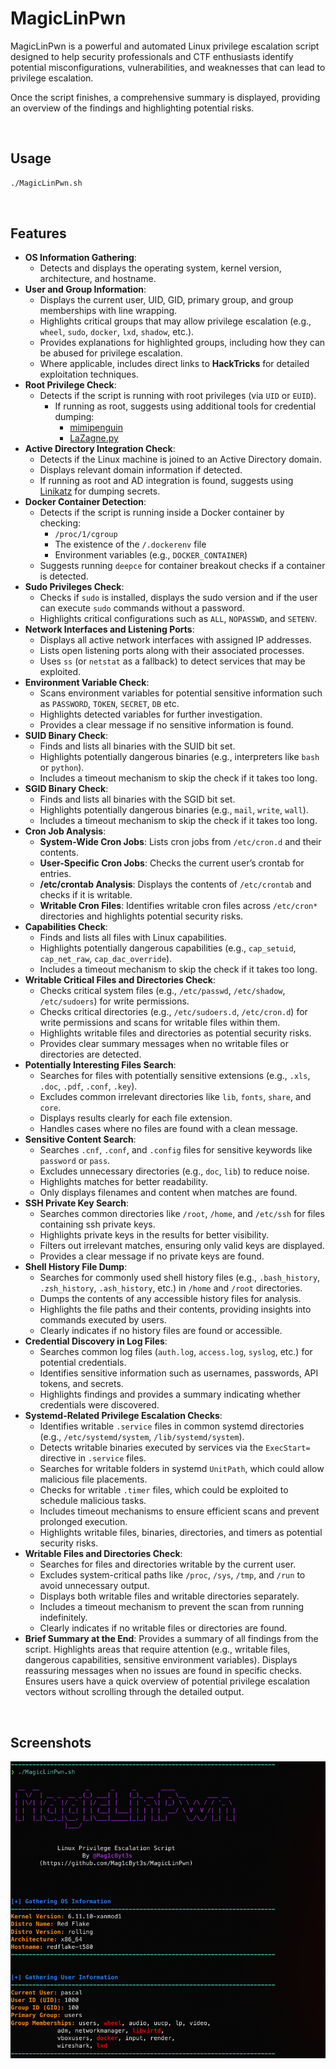 # MagicLinPwn
MagicLinPwn is a powerful and automated Linux privilege escalation script designed to help security professionals and CTF enthusiasts identify potential misconfigurations, vulnerabilities, and weaknesses that can lead to privilege escalation.

Once the script finishes, a comprehensive summary is displayed, providing an overview of the findings and highlighting potential risks.

<br>

## Usage
```bash
./MagicLinPwn.sh
```

<br>

## Features

- **OS Information Gathering**:
  - Detects and displays the operating system, kernel version, architecture, and hostname.
- **User and Group Information**:
  - Displays the current user, UID, GID, primary group, and group memberships with line wrapping.
  - Highlights critical groups that may allow privilege escalation (e.g., `wheel`, `sudo`, `docker`, `lxd`, `shadow`, etc.).
  - Provides explanations for highlighted groups, including how they can be abused for privilege escalation.
  - Where applicable, includes direct links to **HackTricks** for detailed exploitation techniques.
- **Root Privilege Check**:
  - Detects if the script is running with root privileges (via `UID` or `EUID`).
    - If running as root, suggests using additional tools for credential dumping:
      - [mimipenguin](https://github.com/huntergregal/mimipenguin)
      - [LaZagne.py](https://github.com/AlessandroZ/LaZagne)
- **Active Directory Integration Check**:
  - Detects if the Linux machine is joined to an Active Directory domain.
  - Displays relevant domain information if detected.
  - If running as root and AD integration is found, suggests using [Linikatz](https://github.com/Orange-Cyberdefense/LinikatzV2) for dumping secrets.
- **Docker Container Detection**:
  - Detects if the script is running inside a Docker container by checking:
      - `/proc/1/cgroup`
      - The existence of the `/.dockerenv` file
      - Environment variables (e.g., `DOCKER_CONTAINER`)
  - Suggests running `deepce` for container breakout checks if a container is detected.
- **Sudo Privileges Check**:
  - Checks if `sudo` is installed, displays the sudo version and if the user can execute `sudo` commands without a password.
  - Highlights critical configurations such as `ALL`, `NOPASSWD`, and `SETENV`.
- **Network Interfaces and Listening Ports**:
  - Displays all active network interfaces with assigned IP addresses.
  - Lists open listening ports along with their associated processes.
  - Uses `ss` (or `netstat` as a fallback) to detect services that may be exploited.
- **Environment Variable Check**:
  - Scans environment variables for potential sensitive information such as `PASSWORD`, `TOKEN`, `SECRET`, `DB` etc.
  - Highlights detected variables for further investigation.
  - Provides a clear message if no sensitive information is found.
- **SUID Binary Check**:
  - Finds and lists all binaries with the SUID bit set.
  - Highlights potentially dangerous binaries (e.g., interpreters like `bash` or `python`).
  - Includes a timeout mechanism to skip the check if it takes too long.
- **SGID Binary Check**:
  - Finds and lists all binaries with the SGID bit set.
  - Highlights potentially dangerous binaries (e.g., `mail`, `write`, `wall`).
  - Includes a timeout mechanism to skip the check if it takes too long.
- **Cron Job Analysis**:
  - **System-Wide Cron Jobs**: Lists cron jobs from `/etc/cron.d` and their contents.
  - **User-Specific Cron Jobs**: Checks the current user’s crontab for entries.
  - **/etc/crontab Analysis**: Displays the contents of `/etc/crontab` and checks if it is writable.
  - **Writable Cron Files**: Identifies writable cron files across `/etc/cron*` directories and highlights potential security risks.
- **Capabilities Check**:
  - Finds and lists all files with Linux capabilities.
  - Highlights potentially dangerous capabilities (e.g., `cap_setuid`, `cap_net_raw`, `cap_dac_override`).
  - Includes a timeout mechanism to skip the check if it takes too long.
- **Writable Critical Files and Directories Check**:
  - Checks critical system files (e.g., `/etc/passwd`, `/etc/shadow`, `/etc/sudoers`) for write permissions.
  - Checks critical directories (e.g., `/etc/sudoers.d`, `/etc/cron.d`) for write permissions and scans for writable files within them.
  - Highlights writable files and directories as potential security risks.
  - Provides clear summary messages when no writable files or directories are detected.
- **Potentially Interesting Files Search**:
  - Searches for files with potentially sensitive extensions (e.g., `.xls`, `.doc`, `.pdf`, `.conf`, `.key`).
  - Excludes common irrelevant directories like `lib`, `fonts`, `share`, and `core`.
  - Displays results clearly for each file extension.
  - Handles cases where no files are found with a clean message.
- **Sensitive Content Search**:
  - Searches `.cnf`, `.conf`, and `.config` files for sensitive keywords like `password` or `pass`.
  - Excludes unnecessary directories (e.g., `doc`, `lib`) to reduce noise.
  - Highlights matches for better readability.
  - Only displays filenames and content when matches are found.
- **SSH Private Key Search**:
  - Searches common directories like `/root`, `/home`, and `/etc/ssh` for files containing ssh private keys.
  - Highlights private keys in the results for better visibility.
  - Filters out irrelevant matches, ensuring only valid keys are displayed.
  - Provides a clear message if no private keys are found.
- **Shell History File Dump**:
  - Searches for commonly used shell history files (e.g., `.bash_history`, `.zsh_history`, `.ash_history`, etc.) in `/home` and `/root` directories.
  - Dumps the contents of any accessible history files for analysis.
  - Highlights the file paths and their contents, providing insights into commands executed by users.
  - Clearly indicates if no history files are found or accessible.
- **Credential Discovery in Log Files**:
  - Searches common log files (`auth.log`, `access.log`, `syslog`, etc.) for potential credentials.
  - Identifies sensitive information such as usernames, passwords, API tokens, and secrets.
  - Highlights findings and provides a summary indicating whether credentials were discovered.
- **Systemd-Related Privilege Escalation Checks**:
  - Identifies writable `.service` files in common systemd directories (e.g., `/etc/systemd/system`, `/lib/systemd/system`).
  - Detects writable binaries executed by services via the `ExecStart=` directive in `.service` files.
  - Searches for writable folders in systemd `UnitPath`, which could allow malicious file placements.
  - Checks for writable `.timer` files, which could be exploited to schedule malicious tasks.
  - Includes timeout mechanisms to ensure efficient scans and prevent prolonged execution.
  - Highlights writable files, binaries, directories, and timers as potential security risks.
- **Writable Files and Directories Check**:
  - Searches for files and directories writable by the current user.
  - Excludes system-critical paths like `/proc`, `/sys`, `/tmp`, and `/run` to avoid unnecessary output.
  - Displays both writable files and writable directories separately.
  - Includes a timeout mechanism to prevent the scan from running indefinitely.
  - Clearly indicates if no writable files or directories are found.
- **Brief Summary at the End**:
    Provides a summary of all findings from the script.
    Highlights areas that require attention (e.g., writable files, dangerous capabilities, sensitive environment variables).
    Displays reassuring messages when no issues are found in specific checks.
    Ensures users have a quick overview of potential privilege escalation vectors without scrolling through the detailed output.

<br>

## Screenshots
![MagicLinPwn_demo](screenshots/demo.png)
